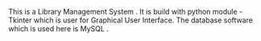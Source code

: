This is a Library Management System .
It is build with python module - Tkinter which is user for Graphical User Interface.
The database software which is used here is MySQL .
